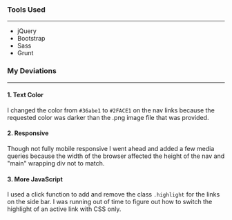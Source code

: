 
### Tools Used
--------------
* jQuery
* Bootstrap
* Sass
* Grunt

### My Deviations
--------------

#### 1. Text Color 

I changed the color from `#36abe1` to `#2FACE1` on the nav links because the requested color was darker than the .png image file that was provided.

#### 2. Responsive

Though not fully mobile responsive I went ahead and added a few media queries because the width of the browser affected the height of the nav and "main" wrapping div not to match. 

#### 3. More JavaScript

I used a click function to add and remove the class `.highlight` for the links on the side bar. I was running out of time to figure out how to switch the highlight of an active link with CSS only. 



